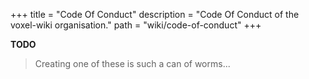 +++
title = "Code Of Conduct"
description = "Code Of Conduct of the voxel-wiki organisation."
path = "wiki/code-of-conduct"
+++

**TODO**

> Creating one of these is such a can of worms...
